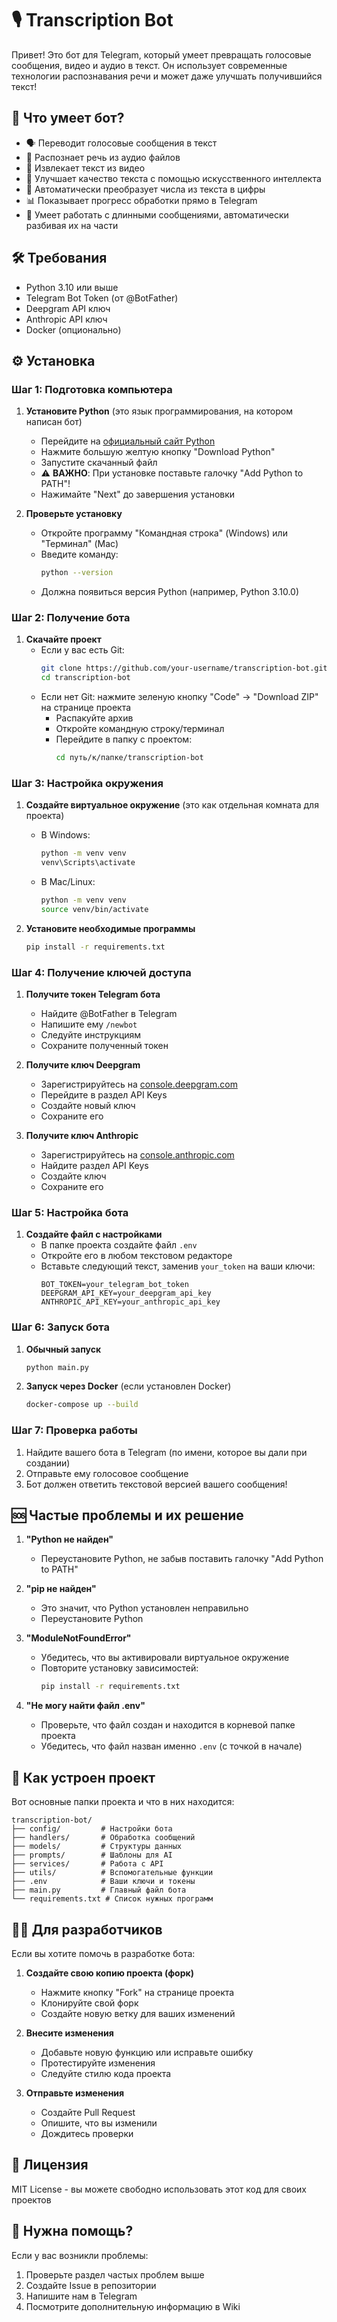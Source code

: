 # 🎙️ Transcription Bot

Привет! Это бот для Telegram, который умеет превращать голосовые сообщения, видео и аудио в текст. Он использует современные технологии распознавания речи и может даже улучшать получившийся текст!

## 🌟 Что умеет бот?

- 🗣️ Переводит голосовые сообщения в текст
- 🎵 Распознает речь из аудио файлов
- 🎥 Извлекает текст из видео
- 📝 Улучшает качество текста с помощью искусственного интеллекта
- 🔄 Автоматически преобразует числа из текста в цифры
- 📊 Показывает прогресс обработки прямо в Telegram
- 📨 Умеет работать с длинными сообщениями, автоматически разбивая их на части

## 🛠️ Требования

- Python 3.10 или выше
- Telegram Bot Token (от @BotFather)
- Deepgram API ключ
- Anthropic API ключ
- Docker (опционально)

## ⚙️ Установка

### Шаг 1: Подготовка компьютера

1. **Установите Python** (это язык программирования, на котором написан бот)
   - Перейдите на [официальный сайт Python](https://www.python.org/downloads/)
   - Нажмите большую желтую кнопку "Download Python"
   - Запустите скачанный файл
   - ⚠️ **ВАЖНО**: При установке поставьте галочку "Add Python to PATH"!
   - Нажимайте "Next" до завершения установки

2. **Проверьте установку**
   - Откройте программу "Командная строка" (Windows) или "Терминал" (Mac)
   - Введите команду:
     ```bash
     python --version
     ```
   - Должна появиться версия Python (например, Python 3.10.0)

### Шаг 2: Получение бота

1. **Скачайте проект**
   - Если у вас есть Git:
     ```bash
     git clone https://github.com/your-username/transcription-bot.git
     cd transcription-bot
     ```
   - Если нет Git: нажмите зеленую кнопку "Code" → "Download ZIP" на странице проекта
     - Распакуйте архив
     - Откройте командную строку/терминал
     - Перейдите в папку с проектом:
       ```bash
       cd путь/к/папке/transcription-bot
       ```

### Шаг 3: Настройка окружения

1. **Создайте виртуальное окружение** (это как отдельная комната для проекта)
   - В Windows:
     ```bash
     python -m venv venv
     venv\Scripts\activate
     ```
   - В Mac/Linux:
     ```bash
     python -m venv venv
     source venv/bin/activate
     ```

2. **Установите необходимые программы**
   ```bash
   pip install -r requirements.txt
   ```

### Шаг 4: Получение ключей доступа

1. **Получите токен Telegram бота**
   - Найдите @BotFather в Telegram
   - Напишите ему `/newbot`
   - Следуйте инструкциям
   - Сохраните полученный токен

2. **Получите ключ Deepgram**
   - Зарегистрируйтесь на [console.deepgram.com](https://console.deepgram.com)
   - Перейдите в раздел API Keys
   - Создайте новый ключ
   - Сохраните его

3. **Получите ключ Anthropic**
   - Зарегистрируйтесь на [console.anthropic.com](https://console.anthropic.com)
   - Найдите раздел API Keys
   - Создайте ключ
   - Сохраните его

### Шаг 5: Настройка бота

1. **Создайте файл с настройками**
   - В папке проекта создайте файл `.env`
   - Откройте его в любом текстовом редакторе
   - Вставьте следующий текст, заменив `your_token` на ваши ключи:
     ```env
     BOT_TOKEN=your_telegram_bot_token
     DEEPGRAM_API_KEY=your_deepgram_api_key
     ANTHROPIC_API_KEY=your_anthropic_api_key
     ```

### Шаг 6: Запуск бота

1. **Обычный запуск**
   ```bash
   python main.py
   ```

2. **Запуск через Docker** (если установлен Docker)
   ```bash
   docker-compose up --build
   ```

### Шаг 7: Проверка работы

1. Найдите вашего бота в Telegram (по имени, которое вы дали при создании)
2. Отправьте ему голосовое сообщение
3. Бот должен ответить текстовой версией вашего сообщения!

## 🆘 Частые проблемы и их решение

1. **"Python не найден"**
   - Переустановите Python, не забыв поставить галочку "Add Python to PATH"

2. **"pip не найден"**
   - Это значит, что Python установлен неправильно
   - Переустановите Python

3. **"ModuleNotFoundError"**
   - Убедитесь, что вы активировали виртуальное окружение
   - Повторите установку зависимостей:
     ```bash
     pip install -r requirements.txt
     ```

4. **"Не могу найти файл .env"**
   - Проверьте, что файл создан и находится в корневой папке проекта
   - Убедитесь, что файл назван именно `.env` (с точкой в начале)

## 📁 Как устроен проект

Вот основные папки проекта и что в них находится:

```
transcription-bot/
├── config/         # Настройки бота
├── handlers/       # Обработка сообщений
├── models/         # Структуры данных
├── prompts/        # Шаблоны для AI
├── services/       # Работа с API
├── utils/          # Вспомогательные функции
├── .env            # Ваши ключи и токены
├── main.py         # Главный файл бота
└── requirements.txt # Список нужных программ
```

## 👩‍💻 Для разработчиков

Если вы хотите помочь в разработке бота:

1. **Создайте свою копию проекта (форк)**
   - Нажмите кнопку "Fork" на странице проекта
   - Клонируйте свой форк
   - Создайте новую ветку для ваших изменений

2. **Внесите изменения**
   - Добавьте новую функцию или исправьте ошибку
   - Протестируйте изменения
   - Следуйте стилю кода проекта

3. **Отправьте изменения**
   - Создайте Pull Request
   - Опишите, что вы изменили
   - Дождитесь проверки

## 📄 Лицензия

MIT License - вы можете свободно использовать этот код для своих проектов

## 🤝 Нужна помощь?

Если у вас возникли проблемы:
1. Проверьте раздел частых проблем выше
2. Создайте Issue в репозитории
3. Напишите нам в Telegram
4. Посмотрите дополнительную информацию в Wiki
